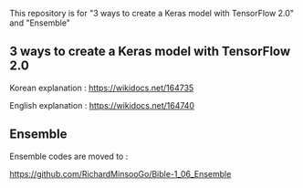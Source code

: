 This repository is for "3 ways to create a Keras model with TensorFlow 2.0" and "Ensemble"

## 3 ways to create a Keras model with TensorFlow 2.0

Korean explanation  : https://wikidocs.net/164735

English explanation : https://wikidocs.net/164740

## Ensemble
Ensemble codes are moved to : 

https://github.com/RichardMinsooGo/Bible-1_06_Ensemble
